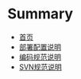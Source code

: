 # Summary

* [首页](README.md)
* [部署配置说明](docs/deploy.profiles.md)
* [编码规范说明](docs/core.specification.md)
* [SVN规范说明](docs/svn.specification.md)
